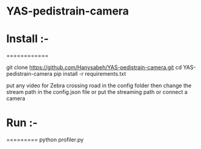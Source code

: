 # YAS-pedistrain-camera


# Install :-
============

git clone https://github.com/Hanysabeh/YAS-pedistrain-camera.git
cd YAS-pedistrain-camera
pip install -r requirements.txt

put any video for Zebra crossing road in the config folder 
then change the stream path in the config.json file or put the streaming path or connect a camera 

# Run :-
=========
python profiler.py



